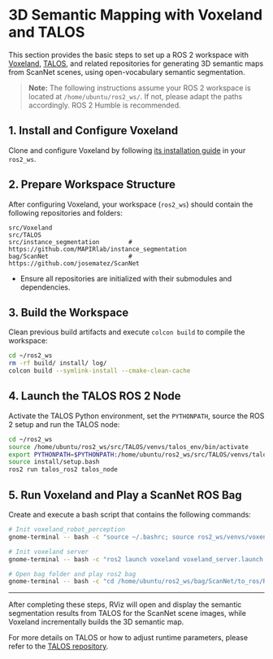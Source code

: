 # 3D Semantic Mapping with Voxeland and TALOS

This section provides the basic steps to set up a ROS 2 workspace with [Voxeland](https://github.com/MAPIRlab/Voxeland), [TALOS](https://github.com/macorisd/TALOS), and related repositories for generating 3D semantic maps from ScanNet scenes, using open-vocabulary semantic segmentation.

> **Note:** The following instructions assume your ROS 2 workspace is located at `/home/ubuntu/ros2_ws/`. If not, please adapt the paths accordingly. ROS 2 Humble is recommended.

## 1. Install and Configure Voxeland

Clone and configure Voxeland by following [its installation guide](https://github.com/MAPIRlab/Voxeland) in your `ros2_ws`.

## 2. Prepare Workspace Structure

After configuring Voxeland, your workspace (`ros2_ws`) should contain the following repositories and folders:

```
src/Voxeland
src/TALOS
src/instance_segmentation        # https://github.com/MAPIRlab/instance_segmentation
bag/ScanNet                      # https://github.com/josematez/ScanNet
```

* Ensure all repositories are initialized with their submodules and dependencies.

## 3. Build the Workspace

Clean previous build artifacts and execute `colcon build` to compile the workspace:

```bash
cd ~/ros2_ws
rm -rf build/ install/ log/
colcon build --symlink-install --cmake-clean-cache
```

## 4. Launch the TALOS ROS 2 Node

Activate the TALOS Python environment, set the `PYTHONPATH`, source the ROS 2 setup and run the TALOS node:

```bash
cd ~/ros2_ws
source /home/ubuntu/ros2_ws/src/TALOS/venvs/talos_env/bin/activate
export PYTHONPATH=$PYTHONPATH:/home/ubuntu/ros2_ws/src/TALOS/venvs/talos_env/lib/python3.10/site-packages
source install/setup.bash
ros2 run talos_ros2 talos_node
```

## 5. Run Voxeland and Play a ScanNet ROS Bag

Create and execute a bash script that contains the following commands:

```bash
# Init voxeland_robot_perception
gnome-terminal -- bash -c "source ~/.bashrc; source ros2_ws/venvs/voxenv/bin/activate; ros2 launch voxeland_robot_perception semantic_mapping.launch.xml; exec bash"

# Init voxeland server
gnome-terminal -- bash -c "ros2 launch voxeland voxeland_server.launch.xml; exec bash"

# Open bag folder and play ros2 bag
gnome-terminal -- bash -c "cd /home/ubuntu/ros2_ws/bag/ScanNet/to_ros/ROS2_bags/scene0000_01/; ros2 bag play scene0000_01.db3; exec bash"
```

---

After completing these steps, RViz will open and display the semantic segmentation results from TALOS for the ScanNet scene images, while Voxeland incrementally builds the 3D semantic map.

For more details on TALOS or how to adjust runtime parameters, please refer to the [TALOS repository](https://github.com/macorisd/TALOS).
